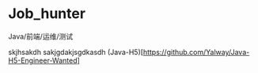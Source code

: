 # Job_hunter
Java/前端/运维/测试

skjhsakdh
sakjgdakjsgdkasdh
(Java-H5)[https://github.com/Yalway/Java-H5-Engineer-Wanted]
